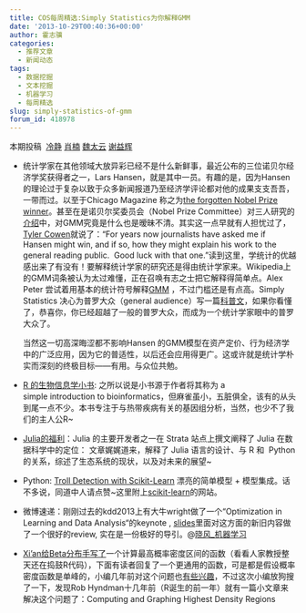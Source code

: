 ```yaml
---
title: COS每周精选:Simply Statistics为你解释GMM
date: '2013-10-29T00:40:36+00:00'
author: 霍志骥
categories:
  - 推荐文章
  - 新闻动态
tags:
  - 数据挖掘
  - 文本挖掘
  - 机器学习
  - 每周精选
slug: simply-statistics-of-gmm
forum_id: 418978
---
```



  本期投稿  [冷静](http://www.weibo.com/p/1005051756465937/home?from=page_100505&mod=TAB#place) [肖楠](http://www.road2stat.com) [魏太云](http://www.weibo.com/taiyun?topnav=1&wvr=5&topsug=1) [谢益辉](http://yihui.name)


  * 统计学家在其他领域大放异彩已经不是什么新鲜事，最近公布的三位诺贝尔经济学奖获得者之一，Lars Hansen，就是其中一员。有趣的是，因为Hansen 的理论过于复杂以致于众多新闻报道乃至经济学评论都对他的成果支支吾吾，一带而过。以至于Chicago Magazine 称之为[the forgotten Nobel Prize winner](http://www.chicagomag.com/city-life/October-2013/Lars-Peter-Hansen-The-Forgotten-Nobel-Prize-Winner/)。甚至在是诺贝尔奖委员会（Nobel Prize Committee）对三人研究的[介绍](http://www.nobelprize.org/nobel_prizes/economic-sciences/laureates/2013/popular-economicsciences2013.pdf)中，对GMM究竟是什么也是暧昧不清。其实这一点早就有人担忧过了，[Tyler Cowen](http://marginalrevolution.com/marginalrevolution/2013/10/lars-peter-hansen-nobel-laureate.html)就说了：“For years now journalists have asked me if Hansen might win, and if so, how they might explain his work to the general reading public.  Good luck with that one.”读到这里，学统计的优越感出来了有没有！要解释统计学家的研究还是得由统计学家来。Wikipedia上的GMM词条被认为太过难懂，正在召唤有志之士把它解释得简单点。Alex Peter 尝试着用基本的统计符号解释[GMM](http://marginalrevolution.com/marginalrevolution/2013/10/lars-peter-hansen-nobelist.html) ，不过门槛还是有点高。Simply Statistics 决心为普罗大众（general audience）写一篇[科普文](http://simplystatistics.org/2013/10/14/why-did-lars-peter-hansen-win-the-nobel-prize-generalized-method-of-moments-explained/)，如果你看懂了，恭喜你，你已经超越了一般的普罗大众，而成为一个统计学家眼中的普罗大众了。
  
    当然这一切高深晦涩都不影响Hansen 的GMM模型在资产定价、行为经济学中的广泛应用，因为它的普适性，以后还会应用得更广。这或许就是统计学朴实而深刻的终极目标——有用。与众位共勉。
  * [R 的生物信息学小书](http://a-little-book-of-r-for-bioinformatics.readthedocs.org/en/latest/): 之所以说是小书源于作者将其称为 a simple introduction to bioinformatics，但麻雀虽小，五脏俱全，该有的从头到尾一点不少。本书专注于与热带疾病有关的基因组分析，当然，也少不了我们的主人公R~
  * [Julia的福利](http://strata.oreilly.com/2013/10/julias-role-in-data-science.html)：Julia 的主要开发者之一在 Strata 站点上撰文阐释了 Julia 在数据科学中的定位： 文章娓娓道来，解释了 Julia 语言的设计、与 R 和  Python 的关系，综述了生态系统的现状，以及对未来的展望~
  * Python: [Troll Detection with Scikit-Learn](http://blog.kaggle.com/2012/09/26/impermium-andreas-blog/) 漂亮的简单模型 + 模型集成。话不多说，同道中人请点赞~这里附上[scikit-learn](http://scikit-learn.org/stable/)的网站。
  * 微博速递：刚刚过去的kdd2013上有大牛wright做了一个“Optimization in Learning and Data Analysis“的keynote , [slides](http://t.cn/zRxRuM2)里面对这方面的新旧内容做了一个很好的review, 实在是一份极好的导引。@[晓风_机器学习](http://weibo.com/1780877950/AfiWyjfTh)
  * [Xi’an给Beta分布手写了](http://xianblog.wordpress.com/2013/10/17/beta-hpd/)一个计算最高概率密度区间的函数（看看人家教授整天还在捣鼓R代码），下面有读者回复了一个更通用的函数，可是都是假设概率密度函数是单峰的，小编几年前对这个问题也[有些兴趣](https://cos.name/cn/topic/18001)，不过这次小编放狗搜了一下，发现Rob Hyndman十几年前（R诞生的前一年）就有一篇小文章来解决这个问题了：Computing and Graphing Highest Density Regions
